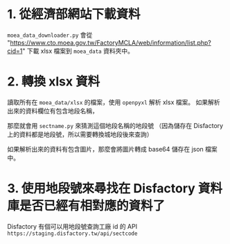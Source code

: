 # 1. 從經濟部網站下載資料

`moea_data_downloader.py` 會從 "https://www.cto.moea.gov.tw/FactoryMCLA/web/information/list.php?cid=1"
下載 xlsx 檔案到 `moea_data` 資料夾中。

# 2. 轉換 xlsx 資料

讀取所有在 `moea_data/xlsx` 的檔案，使用 `openpyxl` 解析 xlsx 檔案。
如果解析出來的資料欄位有包含地段名稱，

那麼就會用 `sectname.py` 來猜測這個地段名稱的地段號
（因為儲存在 Disfactory 上的資料都是地段號，所以需要轉換城地段後來查詢） 

如果解析出來的資料有包含圖片，那麼會將圖片轉成 base64 儲存在 json 檔案中。

# 3. 使用地段號來尋找在 Disfactory 資料庫是否已經有相對應的資料了

Disfactory 有個可以用地段號查詢工廠 id 的 API `https://staging.disfactory.tw/api/sectcode`

